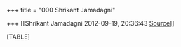 +++
title = "000 Shrikant Jamadagni"

+++
[[Shrikant Jamadagni	2012-09-19, 20:36:43 [Source](https://groups.google.com/g/bvparishat/c/RBiEd6xKce8)]]



[TABLE]

